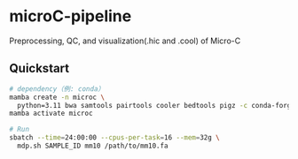# microC-pipeline

Preprocessing, QC, and visualization(.hic and .cool) of Micro-C

## Quickstart
```bash
# dependency（例: conda）
mamba create -n microc \
  python=3.11 bwa samtools pairtools cooler bedtools pigz -c conda-forge -c bioconda
mamba activate microc

# Run
sbatch --time=24:00:00 --cpus-per-task=16 --mem=32g \
  mdp.sh SAMPLE_ID mm10 /path/to/mm10.fa
